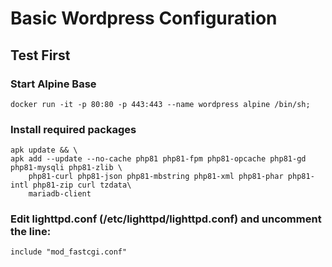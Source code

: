 # Basic Wordpress Configuration

## Test First
### Start Alpine Base
```
docker run -it -p 80:80 -p 443:443 --name wordpress alpine /bin/sh;
```

### Install required packages
```
apk update && \
apk add --update --no-cache php81 php81-fpm php81-opcache php81-gd php81-mysqli php81-zlib \
	php81-curl php81-json php81-mbstring php81-xml php81-phar php81-intl php81-zip curl tzdata\
	mariadb-client
```

### Edit lighttpd.conf (/etc/lighttpd/lighttpd.conf) and uncomment the line:
```
include "mod_fastcgi.conf"
```
